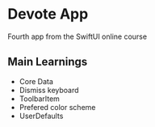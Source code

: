 #  Devote App

Fourth app from the SwiftUI online course

## Main Learnings

- Core Data
- Dismiss keyboard
- ToolbarItem
- Prefered color scheme
- UserDefaults

